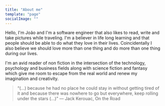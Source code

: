 ```yaml
---
title: "About me"
template: "page"
socialImage: ""
---
```


Hello, I'm João and I'm a software engineer that also likes to read, write and take pictures while traveling.
I'm a believer in life long learning and that people should be able to do what they love in their lives. Coincidentally I also believe we should love more than one thing and do more than one thing during our lives.

I'm an avid reader of non fiction in the intersection of the technology, psychology and business fields along with science fiction and fantasy which give me room to escape from the real world and renew my imagination and creativity.

>“(...) because he had no place he could stay in without getting tired of it and because there was nowhere to go but everywhere, keep rolling under the stars (...)” ― Jack Kerouac, On the Road